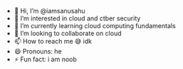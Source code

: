 - 👋 Hi, I’m @iamsanusahu
- 👀 I’m interested in cloud and ctber security
- 🌱 I’m currently learning cloud computing fundamentals
- 💞️ I’m looking to collaborate on cloud
- 📫 How to reach me 😅 idk
- 😄 Pronouns: he
- ⚡ Fun fact: i am noob

<!---
iamsanusahu/iamsanusahu is a ✨ special ✨ repository because its `README.md` (this file) appears on your GitHub profile.
You can click the Preview link to take a look at your changes.
--->
